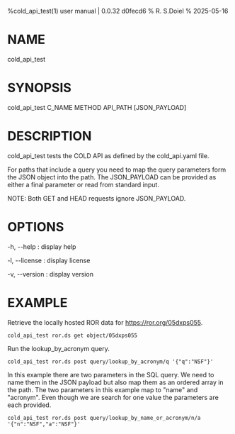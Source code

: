 %cold_api_test(1) user manual | 0.0.32 d0fecd6
% R. S.Doiel
% 2025-05-16

# NAME

cold_api_test

# SYNOPSIS

cold_api_test C_NAME METHOD API_PATH [JSON_PAYLOAD]

# DESCRIPTION

cold_api_test tests the COLD API as defined by the cold_api.yaml file.

For paths that include a query you need to map the query parameters
form the JSON object into the path.  The JSON_PAYLOAD can be provided
as either a final parameter or read from standard input.

NOTE: Both GET and HEAD requests ignore JSON_PAYLOAD.

# OPTIONS

-h, --help
: display help

-l, --license
: display license

-v, --version
: display version

# EXAMPLE

Retrieve the locally hosted ROR data for <https://ror.org/05dxps055>.

~~~
cold_api_test ror.ds get object/05dxps055
~~~

Run the lookup_by_acronym query.

~~~
cold_api_test ror.ds post query/lookup_by_acronym/q '{"q":"NSF"}'
~~~

In this example there are two parameters in the SQL query. We need to
name them in the JSON payload but also map them as an ordered array in
the path.  The two parameters in this example map to "name" and "acronym".
Even though we are search for one value the parameters are each provided.

~~~
cold_api_test ror.ds post query/lookup_by_name_or_acronym/n/a '{"n":"NSF","a":"NSF"}'


